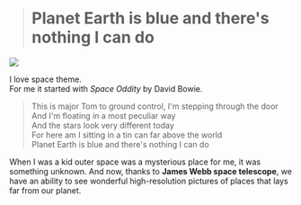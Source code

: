 > # Planet Earth is blue and there's nothing I can do

![](https://i.ytimg.com/vi/5xV21pA1si0/maxresdefault.jpg)

I love space theme.  
For me it started with _Space Oddity_ by David Bowie.

>This is major Tom to ground control, I'm stepping through the door  
And I'm floating in a most peculiar way  
And the stars look very different today  
For here am I sitting in a tin can far above the world  
Planet Earth is blue and there's nothing I can do

When I was a kid outer space was a mysterious place for me, it was something unknown. And now, thanks to **James Webb space telescope**, we have an ability to see wonderful high-resolution pictures of places that lays far from our planet.




